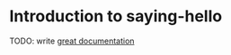 # Introduction to saying-hello

TODO: write [great documentation](http://jacobian.org/writing/what-to-write/)
